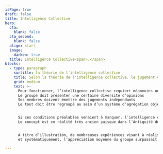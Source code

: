 ```yaml
---
isPage: true
draft: false
title: Intelligence Collective
hero:
  cta:
    blank: false
  cta_second:
    blank: false
  align: start
  image:
    darken: true
  title: Intelligence Collective<span>.</span>
blocks:
  - type: paragraph
    surtitle: la théorie de l’intelligence collective
    title: Selon la théorie de l'intelligence collective, le jugement d'un groupe est généralement meilleur que le jugement individuel.
    grid: medium
    text: >-
      Pour fonctionner, l’intelligence collective requiert néanmoins un certain nombre de prérequis :
      Le groupe doit présenter une certaine diversité d’opinions
      Ses membres doivent émettre des jugements indépendants
      Le tout doit être regroupé au sein d’un système d’agrégation objectif afin qu’en ressorte la décision « supercollective ».


      Si ces conditions préalables venaient à manquer, l’intelligence collective recherchée risquerait de se transformer en conformisme !
      Le concept est en réalité très ancien puisque dans l’Antiquité déjà, Aristote évoquait dans son ouvrage « La Politique » que ‘la majorité, dont chaque membre pris à part n’est pas un homme remarquable, est cependant au-dessus des hommes supérieurs’. Diverses formalisations théoriques ont été apportées au fil des années : par Nicolas de Condorcet au 18ème siècle via son « Théorème du Jury » ou plus récemment, par l’américain Scott Page et son « Théorème de la Diversité ». Néanmoins, c’est dans ses applications empiriques que le phénomène d’intelligence collective est généralement le plus frappant.


      A titre d’illustration, de nombreuses expériences visant à réaliser des estimations (poids d’un animal ; quantité de confiseries dans un bocal…) ont été menées ces dernières décennies – notamment par le financier Michael Mauboussin ou l’économiste Jack Treynor – 
      et systématiquement, l’appréciation moyenne du groupe surpassait largement l’estimation individuelle.

---
```

